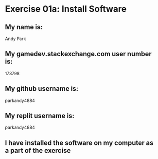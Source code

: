 # Exercise 01a: Install Software

## My name is:
Andy Park

## My gamedev.stackexchange.com user number is:
173798

## My github username is:
parkandy4884

## My replit username is:
parkandy4884

## I have installed the software on my computer as a part of the exercise
